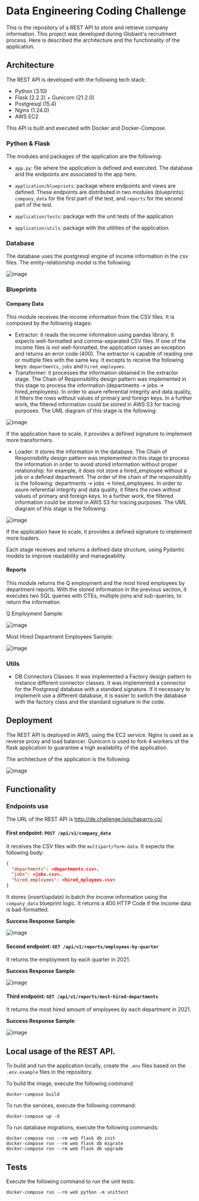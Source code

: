 # Data Engineering Coding Challenge

This is the repository of a REST API to store and retrieve company information. This project was developed during Globant's recruitment process.
Here is described the architecture and the functionality of the application.

## Architecture

The REST API is developed with the following tech stack:

* Python (3.10)
* Flask (2.2.2) + Gunicorn (21.2.0)
* Postgresql (15.4)
* Nginx (1.24.0)
* AWS EC2

This API is built and executed with Docker and Docker-Compose.

### Python & Flask

The modules and packages of the application are the following:

* `app.py`: file where the application is defined and executed. The database and the endpoints are associated to the app here.

* `application/blueprints`: package where endpoints and views are defined. These endpoints are distributed in two modules (blueprints): `company_data` for the first part of the test, and `reports` for the second part of the test.

* `application/tests`: package with the unit tests of the application

* `application/utils`: package with the utilities of the application.

### Database

The database uses the postgresql engine of income information in the csv files. The entity-relationship model is the following:

![image](resources/readme_images/erm_database.png)

### Blueprints

#### Company Data

This module receives the income information from the CSV files. It is composed by the following stages:

* Extractor: it reads the income information using pandas library. It expects well-formatted and comma-separated CSV files. If one of the income files is not well-formatted, the application raises an exception and returns an error code (400). The extractor is capable of reading one or multiple files with the same key. It excepts to receive the following keys: `departments`, `jobs` and `hired_employees`.
* Transformer: it processes the information obtained in the extractor stage. The Chain of Responsibility design pattern was implemented in this stage to process the information (departments -> jobs -> hired_employees). In order to asure referential integrity and data quality, it filters the rows without values of primary and foreign keys. In a further work, the filtered information could be stored in AWS S3 for tracing purposes. The UML diagram of this stage is the following:

![image](resources/readme_images/uml_transformer.png)

If the application have to scale, it provides a defined signature to implement more transformers.

* Loader: it stores the information in the database. The Chain of Responsibility design pattern was implemented in this stage to process the information in order to avoid stored information without proper relationship: for example, it does not store a hired_employee without a job or a defined department. The order of the chain of the responsibility is the following: departments -> jobs -> hired_employees. In order to asure referential integrity and data quality, it filters the rows without values of primary and foreign keys. In a further work, the filtered information could be stored in AWS S3 for tracing purposes. The UML diagram of this stage is the following:

![image](resources/readme_images/uml_loader.png)

If the application have to scale, it provides a defined signature to implement more loaders.

Each stage receives and returns a defined data structure, using Pydantic models to improve readability and manageability.

#### Reports

This module returns the Q employment and the most hired employees by department reports. With the stored information in the previous section, it executes two SQL queries with CTEs, multiple joins and sub-queries, to return the information.

Q Employment Sample:

![image](resources/readme_images/q_report.png)

Most Hired Department Employees Sample:

![image](resources/readme_images/departments_report.png)

### Utils

- DB Connectors Classes: It was implemented a Factory design pattern to instance different connector classes. It was implemented a connector for the Postgresql database with a standard signature. If it necessary to implement use a different database, it is easier to switch the database with the factory class and the standard signature in the code.

## Deployment

The REST API is deployed in AWS, using the EC2 service. Nginx is used as a reverse proxy and load balancer. Gunicorn is used to fork 4 workers of the flask application to guarantee a high availability of the application.

The architecture of the application is the following:

![image](resources/readme_images/architecture.png)

## Functionality

### Endpoints use

The URL of the REST API is http://de.challenge.luischaparro.co/

#### First endpoint: `POST /api/v1/company_data`

It receives the CSV files with the `multipart/form-data`. It expects the following body:

```json
{
  "departments": <departments.csv>,
  "jobs": <jobs.csv>,
  "hired_employees": <hired_mployees.csv>
}
```

It stores (insert/update) in batch the income information using the `company_data` blueprint logic. It returns a 400 HTTP Code if the income data is bad-formatted.

**Success Response Sample**:

![image](resources/readme_images/upload_csv_endpoint.png)

#### Second endpoint: `GET /api/v1/reports/employees-by-quarter`

It returns the employment by each quarter in 2021.

**Success Response Sample**:

![image](resources/readme_images/q_endpoint.png)

#### Third endpoint: `GET /api/v1/reports/most-hired-departments`

It returns the most hired amount of employees by each department in 2021.

**Success Response Sample**:

![image](resources/readme_images/departments_endpoint.png)

## Local usage of the REST API.

To build and run the application locally, create the `.env` files based on the `.env.example` files in the repository.

To build the image, execute the following command:

```
docker-compose build
```

To run the services, execute the following command:

```
docker-compose up -d
```

To run database migrations, execute the following commands:

```
docker-compose run --rm web flask db init
docker-compose run --rm web flask db migrate
docker-compose run --rm web flask db upgrade
```

## Tests

Execute the following command to run the unit tests:

```
docker-compose run --rm web python -m unittest
```